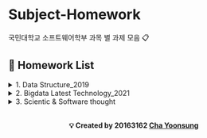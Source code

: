 # Subject-Homework

국민대학교 소프트웨어학부 과목 별 과제 모음 :clipboard:

## :scroll: Homework List

<details>
<summary>1. Data Structure_2019</summary>
<details>
<summary>&nbsp;&nbsp;1-1. Lab</summary>
<div markdown="1">

  - [Lab0 - Basic Exercise](https://github.com/firemancha/Subject-Homework/tree/Structure/%EC%9E%90%EB%A3%8C%EA%B5%AC%EC%A1%B0/Lab/Lab00)

  - [Lab1 - Recursion Test](https://github.com/firemancha/Subject-Homework/tree/Structure/%EC%9E%90%EB%A3%8C%EA%B5%AC%EC%A1%B0/Lab/Lab01)

  - [Lab2 - Magic Square](https://github.com/firemancha/Subject-Homework/tree/Structure/%EC%9E%90%EB%A3%8C%EA%B5%AC%EC%A1%B0/Lab/Lab02)

  - [Lab3 - Parentheses](https://github.com/firemancha/Subject-Homework/tree/Structure/%EC%9E%90%EB%A3%8C%EA%B5%AC%EC%A1%B0/Lab/Lab03)

  - [Lab4 - Stack and Queue Practice](https://github.com/firemancha/Subject-Homework/tree/Structure/%EC%9E%90%EB%A3%8C%EA%B5%AC%EC%A1%B0/Lab/Lab04)

  - [Lab5 - Linked List](https://github.com/firemancha/Subject-Homework/tree/Structure/%EC%9E%90%EB%A3%8C%EA%B5%AC%EC%A1%B0/Lab/Lab05)

  - [Lab6 - Double Linked List](https://github.com/firemancha/Subject-Homework/tree/Structure/%EC%9E%90%EB%A3%8C%EA%B5%AC%EC%A1%B0/Lab/Lab06)

  - [Lab7 - Tree Build, Traverse and Expression](https://github.com/firemancha/Subject-Homework/tree/Structure/%EC%9E%90%EB%A3%8C%EA%B5%AC%EC%A1%B0/Lab/Lab07)

  - [Lab8 - Binary Search Tree](https://github.com/firemancha/Subject-Homework/tree/Structure/%EC%9E%90%EB%A3%8C%EA%B5%AC%EC%A1%B0/Lab/Lab08)

  - [Lab9 - Graph operations](https://github.com/firemancha/Subject-Homework/tree/Structure/%EC%9E%90%EB%A3%8C%EA%B5%AC%EC%A1%B0/Lab/Lab09)

  - [Lab10 - Minimal Spanning Tree](https://github.com/firemancha/Subject-Homework/tree/Structure/%EC%9E%90%EB%A3%8C%EA%B5%AC%EC%A1%B0/Lab/Lab10)

  - [Lab11 - Hashing](https://github.com/firemancha/Subject-Homework/tree/Structure/%EC%9E%90%EB%A3%8C%EA%B5%AC%EC%A1%B0/Lab/Lab11)

</div>
</details>

<details>
<summary>&nbsp;&nbsp;1-2. Homework</summary>
<div markdown="1">

  - [HW1 - Array Exercise](https://github.com/firemancha/Subject-Homework/tree/Structure/%EC%9E%90%EB%A3%8C%EA%B5%AC%EC%A1%B0/HomeWork/HW1)

  - [HW2 - Infix-to-Postfix conversion & Evaluation](https://github.com/firemancha/Subject-Homework/tree/Structure/%EC%9E%90%EB%A3%8C%EA%B5%AC%EC%A1%B0/HomeWork/HW2)

  - [HW3 - Singly Linked List Exercise](https://github.com/firemancha/Subject-Homework/tree/Structure/%EC%9E%90%EB%A3%8C%EA%B5%AC%EC%A1%B0/HomeWork/HW3)

  - [HW4 - Tree Build, Traverse and Evaluation](https://github.com/firemancha/Subject-Homework/tree/Structure/%EC%9E%90%EB%A3%8C%EA%B5%AC%EC%A1%B0/HomeWork/HW4)

  - [HW5 - MIN HEAP implementation](https://github.com/firemancha/Subject-Homework/tree/Structure/%EC%9E%90%EB%A3%8C%EA%B5%AC%EC%A1%B0/HomeWork/HW5)

  - [HW6 - Shortest Path](https://github.com/firemancha/Subject-Homework/tree/Structure/%EC%9E%90%EB%A3%8C%EA%B5%AC%EC%A1%B0/HomeWork/HW6)

</div>
</details>
</details>

<details>
<summary>2. Bigdata Latest Technology_2021</summary>
<div markdown="1">

  1. [NLP - 음절 bigram 확률 계산을 이용한 문장 생성](https://github.com/firemancha/Subject-Homework/tree/Structure/%EB%B9%85%EB%8D%B0%EC%9D%B4%ED%84%B0%20%EC%B5%9C%EC%8B%A0%EA%B8%B0%EC%88%A0/%EA%B3%BC%EC%A0%9C%201)

  2. [NLP - 문장 생성 확률 계산](https://github.com/firemancha/Subject-Homework/tree/Structure/%EB%B9%85%EB%8D%B0%EC%9D%B4%ED%84%B0%20%EC%B5%9C%EC%8B%A0%EA%B8%B0%EC%88%A0/%EA%B3%BC%EC%A0%9C%202)

  3. [NLP - 코사인 유사도를 이용한 문장 유사도 검사](https://github.com/firemancha/Subject-Homework/tree/Structure/%EB%B9%85%EB%8D%B0%EC%9D%B4%ED%84%B0%20%EC%B5%9C%EC%8B%A0%EA%B8%B0%EC%88%A0/%EA%B3%BC%EC%A0%9C%203)

  4. [DPS - WordCount](https://github.com/firemancha/Subject-Homework/tree/Structure/%EB%B9%85%EB%8D%B0%EC%9D%B4%ED%84%B0%20%EC%B5%9C%EC%8B%A0%EA%B8%B0%EC%88%A0/%EA%B3%BC%EC%A0%9C%204)

  5. [DS - Wordcount with toymr](https://github.com/firemancha/Subject-Homework/tree/Structure/%EB%B9%85%EB%8D%B0%EC%9D%B4%ED%84%B0%20%EC%B5%9C%EC%8B%A0%EA%B8%B0%EC%88%A0/%EA%B3%BC%EC%A0%9C%205)

  6. [DPS - 서울 공기질 데이터 분석](https://github.com/firemancha/Subject-Homework/tree/Structure/%EB%B9%85%EB%8D%B0%EC%9D%B4%ED%84%B0%20%EC%B5%9C%EC%8B%A0%EA%B8%B0%EC%88%A0/%EA%B3%BC%EC%A0%9C%206)

  7. [DPS - Spark로 삼각형 구하기](https://github.com/firemancha/Subject-Homework/tree/Structure/%EB%B9%85%EB%8D%B0%EC%9D%B4%ED%84%B0%20%EC%B5%9C%EC%8B%A0%EA%B8%B0%EC%88%A0/%EA%B3%BC%EC%A0%9C%207)

  8. [실습(DPS) - MapReduce를 이용한 WordCount](https://github.com/firemancha/Subject-Homework/tree/Structure/%EB%B9%85%EB%8D%B0%EC%9D%B4%ED%84%B0%20%EC%B5%9C%EC%8B%A0%EA%B8%B0%EC%88%A0/%EC%8B%A4%EC%8A%B5%201)

  9. [실습(DPS) - DFS에서의 WordCount](https://github.com/firemancha/Subject-Homework/tree/Structure/%EB%B9%85%EB%8D%B0%EC%9D%B4%ED%84%B0%20%EC%B5%9C%EC%8B%A0%EA%B8%B0%EC%88%A0/%EC%8B%A4%EC%8A%B5%202)

  10. [실습(DPS) - Graph Mining On MapReduce](https://github.com/firemancha/Subject-Homework/tree/Structure/%EB%B9%85%EB%8D%B0%EC%9D%B4%ED%84%B0%20%EC%B5%9C%EC%8B%A0%EA%B8%B0%EC%88%A0/%EC%8B%A4%EC%8A%B5%203)

</div>
</details>

<details>
<summary>3. Scientic & Software thought</summary>
<div markdown="1">

1. [프로젝트 - 클래스]()

</div>
</details>

<br />

<div align = center>

**:bulb: Created by 20163162 [Cha Yoonsung](https://github.com/firemancha)**

</div>